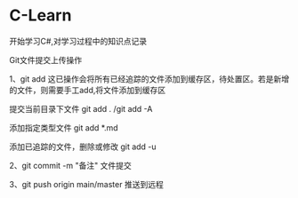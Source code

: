 # C-Learn
开始学习C#,对学习过程中的知识点记录



Git文件提交上传操作

1、git add    这已操作会将所有已经追踪的文件添加到缓存区，待处置区。若是新增的文件，则需要手工add,将文件添加到缓存区

 提交当前目录下文件 git add . /git add -A

 添加指定类型文件 git add *.md

添加已追踪的文件，删除或修改 git add -u

2、git commit -m  "备注"     文件提交

3、git push origin main/master  推送到远程



